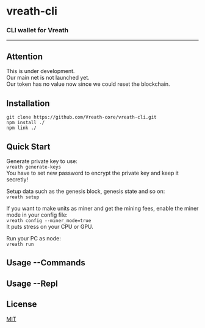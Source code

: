 # vreath-cli

### CLI wallet for Vreath
---

## Attention
This is under development.  
Our main net is not launched yet.  
Our token has no value now since we could reset the blockchain.

## Installation
`git clone https://github.com/Vreath-core/vreath-cli.git`  
`npm install ./`  
`npm link ./`  

## Quick Start
Generate private key to use:  
`vreath generate-keys`  
You have to set new password to encrypt the private key and keep it secretly!  

Setup data such as the genesis block, genesis state and so on:  
`vreath setup`  

If you want to make units as miner and get the mining fees, enable the miner mode in your config file:  
`vreath config --miner_mode=true`  
It puts stress on your CPU or GPU.  

Run your PC as node:  
`vreath run`  

## Usage --Commands
## Usage --Repl
## License
[MIT](https://github.com/Vreath-core/vreath-cli/blob/master/LICENSE)
